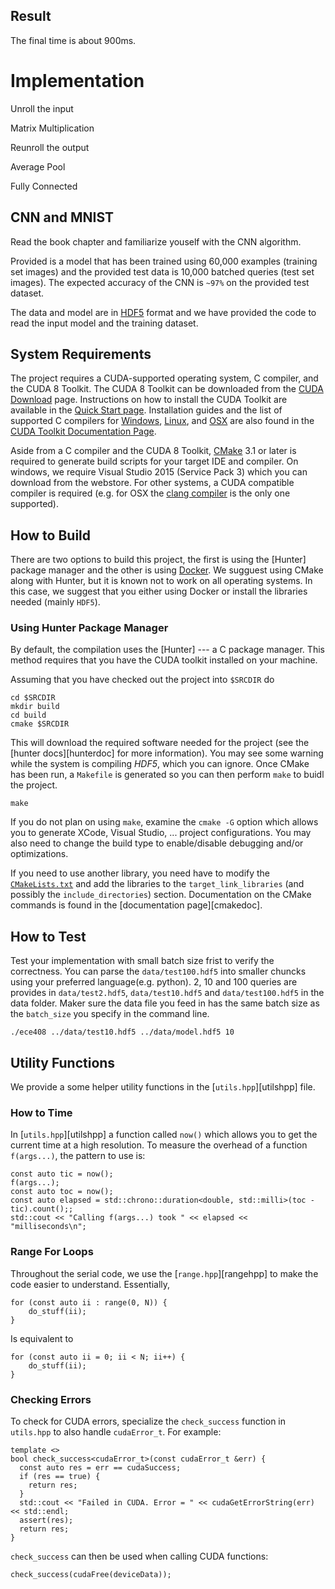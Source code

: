 ## Result
The final time is about 900ms.

# Implementation 
Unroll the input

Matrix Multiplication

Reunroll the output

Average Pool

Fully Connected


## CNN and MNIST

Read the book chapter and familiarize youself with the CNN algorithm.

Provided is a model that has been trained using 60,000 examples (training set images) and the provided test data is 10,000 batched queries (test set images). The expected accuracy of the CNN is `~97%` on the provided test dataset.

The data and model are in [HDF5](https://support.hdfgroup.org/HDF5/) format and we have provided the code to read the input model and the training dataset.


## System Requirements

The project requires a CUDA-supported operating system, C compiler, and the CUDA 8 Toolkit. The CUDA 8 Toolkit can be downloaded from the [CUDA Download](https://developer.nvidia.com/cuda-downloads) page. Instructions on how to install the CUDA Toolkit are available in the [Quick Start page](http://docs.nvidia.com/cuda/cuda-quick-start-guide/index.html). Installation guides and the list of supported C compilers for [Windows](http://docs.nvidia.com/cuda/cuda-installation-guide-microsoft-windows/index.html), [Linux](http://docs.nvidia.com/cuda/cuda-installation-guide-linux/index.html), and [OSX](http://docs.nvidia.com/cuda/cuda-installation-guide-mac-os-x/index.html) are also found in the [CUDA Toolkit Documentation Page](http://docs.nvidia.com/cuda/index.html).

Aside from a C compiler and the CUDA 8 Toolkit, [CMake](https://cmake.org/) 3.1 or later is required to generate build scripts for your target IDE and compiler. On windows, we require Visual Studio 2015 (Service Pack 3) which you can download from the webstore. For other systems, a CUDA compatible compiler is required (e.g. for OSX the [clang compiler](http://docs.nvidia.com/cuda/cuda-installation-guide-mac-os-x/index.html#system-requirements) is the only one supported).

## How to Build

There are two options to build this project, the first is using the [Hunter] package manager and the other is using [Docker](https://www.docker.com/). We sugguest using CMake along with Hunter, but it is known not to work on all operating systems. In this case, we suggest that you either using Docker or install the libraries needed (mainly `HDF5`).

### Using Hunter Package Manager

By default, the compilation uses the [Hunter] --- a C package manager. This method requires that you have the CUDA toolkit installed on your machine.

Assuming that you have checked out the project into `$SRCDIR` do

~~~{.sh}
cd $SRCDIR
mkdir build
cd build
cmake $SRCDIR
~~~

This will download the required software needed for the project (see the [hunter docs][hunterdoc] for more information). You may see some warning while the system is compiling _HDF5_, which you can ignore. Once CMake has been run, a `Makefile` is generated so you can then perform `make` to buidl the project.

~~~{.sh}
make
~~~

If you do not plan on using `make`, examine the `cmake -G` option which allows you to generate XCode, Visual Studio, ... project configurations. You may also need to change the build type to enable/disable debugging and/or optimizations.

If you need to use another library, you need have to modify the [`CMakeLists.txt`](https://github.com/webgpu/ece408project/blob/master/CMakeLists.txt) and add the libraries to the `target_link_libraries` (and possibly the `include_directories`) section. Documentation on the CMake commands is found in the [documentation page][cmakedoc].



## How to Test

Test your implementation with small batch size frist to verify the correctness. You can parse the `data/test100.hdf5` into smaller chuncks using your preferred language(e.g. python). 2, 10 and 100 queries are provides in `data/test2.hdf5`, `data/test10.hdf5` and `data/test100.hdf5` in the data folder. Maker sure the data file you feed in has the same batch size as the `batch_size` you specify in the command line.

~~~{.sh}
./ece408 ../data/test10.hdf5 ../data/model.hdf5 10
~~~


## Utility Functions

We provide a some helper utility functions in the [`utils.hpp`][utilshpp] file.

### How to Time

In [`utils.hpp`][utilshpp] a function called `now()` which allows you to get the current time at a high resolution. To measure the overhead of a function `f(args...)`, the pattern to use is:

~~~{.cpp}
const auto tic = now();
f(args...);
const auto toc = now();
const auto elapsed = std::chrono::duration<double, std::milli>(toc - tic).count();;
std::cout << "Calling f(args...) took " << elapsed << "milliseconds\n";
~~~


### Range For Loops

Throughout the serial code, we use the [`range.hpp`][rangehpp] to make the code easier to understand. Essentially,


~~~{.cpp}
for (const auto ii : range(0, N)) {
    do_stuff(ii);
}
~~~

Is equivalent to

~~~{.cpp}
for (const auto ii = 0; ii < N; ii++) {
    do_stuff(ii);
}
~~~

### Checking Errors

To check for CUDA errors, specialize the `check_success` function in `utils.hpp` to also handle `cudaError_t`. For example:

~~~{.cpp}
template <>
bool check_success<cudaError_t>(const cudaError_t &err) {
  const auto res = err == cudaSuccess;
  if (res == true) {
    return res;
  }
  std::cout << "Failed in CUDA. Error = " << cudaGetErrorString(err) << std::endl;
  assert(res);
  return res;
}
~~~

`check_success` can then be used when calling CUDA functions:

~~~{.cpp}
check_success(cudaFree(deviceData));
~~~

